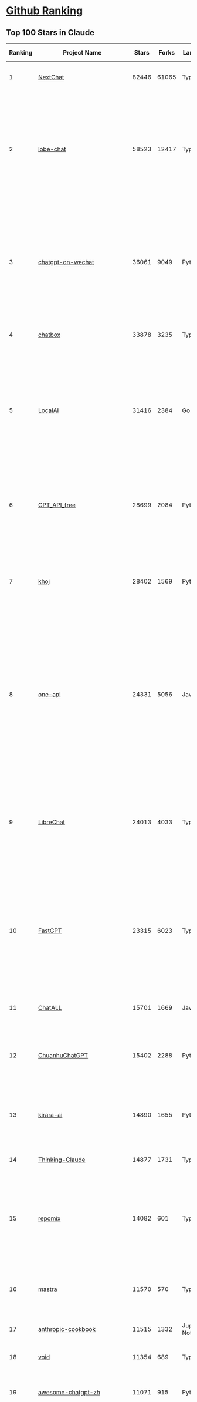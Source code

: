 [Github Ranking](../README.md)
==========

## Top 100 Stars in Claude

| Ranking | Project Name | Stars | Forks | Language | Open Issues | Description | Last Commit |
| ------- | ------------ | ----- | ----- | -------- | ----------- | ----------- | ----------- |
| 1 | [NextChat](https://github.com/ChatGPTNextWeb/NextChat) | 82446 | 61065 | TypeScript | 618 | ✨ Light and Fast AI Assistant. Support: Web \| iOS \| MacOS \| Android \|  Linux \| Windows | 2025-03-31T10:34:35Z |
| 2 | [lobe-chat](https://github.com/lobehub/lobe-chat) | 58523 | 12417 | TypeScript | 658 | 🤯 Lobe Chat - an open-source, modern-design AI chat framework. Supports Multi AI Providers( OpenAI / Claude 3 / Gemini / Ollama / DeepSeek / Qwen), Knowledge Base (file upload / knowledge management / RAG ), Multi-Modals (Plugins/Artifacts) and Thinking. One-click FREE deployment of your private ChatGPT/ Claude / DeepSeek application. | 2025-04-03T03:35:54Z |
| 3 | [chatgpt-on-wechat](https://github.com/zhayujie/chatgpt-on-wechat) | 36061 | 9049 | Python | 282 | 基于大模型搭建的聊天机器人，同时支持 微信公众号、企业微信应用、飞书、钉钉 等接入，可选择GPT3.5/GPT-4o/GPT-o1/ DeepSeek/Claude/文心一言/讯飞星火/通义千问/ Gemini/GLM-4/Claude/Kimi/LinkAI，能处理文本、语音和图片，访问操作系统和互联网，支持基于自有知识库进行定制企业智能客服。 | 2025-03-30T07:12:29Z |
| 4 | [chatbox](https://github.com/chatboxai/chatbox) | 33878 | 3235 | TypeScript | 628 | User-friendly Desktop Client App for AI Models/LLMs (GPT, Claude, Gemini, Ollama...) | 2025-03-20T15:20:56Z |
| 5 | [LocalAI](https://github.com/mudler/LocalAI) | 31416 | 2384 | Go | 418 | :robot: The free, Open Source alternative to OpenAI, Claude and others. Self-hosted and local-first. Drop-in replacement for OpenAI,  running on consumer-grade hardware. No GPU required. Runs gguf, transformers, diffusers and many more models architectures. Features: Generate Text, Audio, Video, Images, Voice Cloning, Distributed, P2P inference | 2025-04-02T07:22:53Z |
| 6 | [GPT_API_free](https://github.com/chatanywhere/GPT_API_free) | 28699 | 2084 | Python | 2 | Free ChatGPT&DeepSeek API Key，免费ChatGPT&DeepSeek API。免费接入DeepSeek API和GPT4 API，支持 gpt \| deepseek \| claude \| gemini \| grok 等排名靠前的常用大模型。 | 2025-03-17T20:29:27Z |
| 7 | [khoj](https://github.com/khoj-ai/khoj) | 28402 | 1569 | Python | 71 | Your AI second brain. Self-hostable. Get answers from the web or your docs. Build custom agents, schedule automations, do deep research. Turn any online or local LLM into your personal, autonomous AI (gpt, claude, gemini, llama, qwen, mistral). Get started - free. | 2025-04-02T21:38:15Z |
| 8 | [one-api](https://github.com/songquanpeng/one-api) | 24331 | 5056 | JavaScript | 821 | LLM API 管理 & 分发系统，支持 OpenAI、Azure、Anthropic Claude、Google Gemini、DeepSeek、字节豆包、ChatGLM、文心一言、讯飞星火、通义千问、360 智脑、腾讯混元等主流模型，统一 API 适配，可用于 key 管理与二次分发。单可执行文件，提供 Docker 镜像，一键部署，开箱即用。LLM API management & key redistribution system, unifying multiple providers under a single API. Single binary, Docker-ready, with an English UI. | 2025-02-21T11:30:22Z |
| 9 | [LibreChat](https://github.com/danny-avila/LibreChat) | 24013 | 4033 | TypeScript | 138 | Enhanced ChatGPT Clone: Features Agents, DeepSeek, Anthropic, AWS, OpenAI, Assistants API, Azure, Groq, o1, GPT-4o, Mistral, OpenRouter, Vertex AI, Gemini, Artifacts, AI model switching, message search, Code Interpreter, langchain, DALL-E-3, OpenAPI Actions, Functions, Secure Multi-User Auth, Presets, open-source for self-hosting. Active project. | 2025-04-02T22:45:19Z |
| 10 | [FastGPT](https://github.com/labring/FastGPT) | 23315 | 6023 | TypeScript | 477 | FastGPT is a knowledge-based platform built on the LLMs, offers a comprehensive suite of out-of-the-box capabilities such as data processing, RAG retrieval, and visual AI workflow orchestration, letting you easily develop and deploy complex question-answering systems without the need for extensive setup or configuration. | 2025-04-03T03:35:40Z |
| 11 | [ChatALL](https://github.com/ai-shifu/ChatALL) | 15701 | 1669 | JavaScript | 221 |  Concurrently chat with ChatGPT, Bing Chat, Bard, Alpaca, Vicuna, Claude, ChatGLM, MOSS, 讯飞星火, 文心一言 and more, discover the best answers | 2025-03-14T16:14:36Z |
| 12 | [ChuanhuChatGPT](https://github.com/GaiZhenbiao/ChuanhuChatGPT) | 15402 | 2288 | Python | 122 | GUI for ChatGPT API and many LLMs. Supports agents, file-based QA, GPT finetuning and query with web search. All with a neat UI. | 2025-03-13T09:36:38Z |
| 13 | [kirara-ai](https://github.com/lss233/kirara-ai) | 14890 | 1655 | Python | 256 | 🤖 可 DIY 的 多模态 AI 聊天机器人 \| 🚀 快速接入 微信、 QQ、Telegram、等聊天平台 \| 🦈支持DeepSeek、Grok、Claude、Ollama、Gemini、OpenAI \| 工作流系统、网页搜索、AI画图、人设调教、虚拟女仆、语音对话 \|  | 2025-04-02T18:12:04Z |
| 14 | [Thinking-Claude](https://github.com/richards199999/Thinking-Claude) | 14877 | 1731 | TypeScript | 2 | Let your Claude able to think | 2025-03-10T04:02:46Z |
| 15 | [repomix](https://github.com/yamadashy/repomix) | 14082 | 601 | TypeScript | 67 | 📦 Repomix (formerly Repopack) is a powerful tool that packs your entire repository into a single, AI-friendly file. Perfect for when you need to feed your codebase to Large Language Models (LLMs) or other AI tools like Claude, ChatGPT, DeepSeek, Perplexity, Gemini, Gemma, Llama, Grok, and more. | 2025-04-02T16:15:07Z |
| 16 | [mastra](https://github.com/mastra-ai/mastra) | 11570 | 570 | TypeScript | 70 | The TypeScript AI agent framework. ⚡ Assistants, RAG, observability. Supports any LLM: GPT-4, Claude, Gemini, Llama. | 2025-04-03T02:59:28Z |
| 17 | [anthropic-cookbook](https://github.com/anthropics/anthropic-cookbook) | 11515 | 1332 | Jupyter Notebook | 28 | A collection of notebooks/recipes showcasing some fun and effective ways of using Claude. | 2025-03-07T17:43:37Z |
| 18 | [void](https://github.com/voideditor/void) | 11354 | 689 | TypeScript | 73 | None | 2025-04-02T07:25:26Z |
| 19 | [awesome-chatgpt-zh](https://github.com/EmbraceAGI/awesome-chatgpt-zh) | 11071 | 915 | Python | 0 | ChatGPT 中文指南🔥，ChatGPT 中文调教指南，指令指南，应用开发指南，精选资源清单，更好的使用 chatGPT 让你的生产力 up up up! 🚀 | 2024-11-05T10:24:21Z |
| 20 | [claude-engineer](https://github.com/Doriandarko/claude-engineer) | 10953 | 1159 | Python | 10 | Claude Engineer is an interactive command-line interface (CLI) that leverages the power of Anthropic's Claude-3.5-Sonnet model to assist with software development tasks.This framework enables Claude to generate and manage its own tools, continuously expanding its capabilities through conversation. Available both as a CLI and a modern web interface | 2024-12-12T22:08:15Z |
| 21 | [LangBot](https://github.com/RockChinQ/LangBot) | 10238 | 746 | Python | 84 | 😎简单易用、🧩丰富生态 - 大模型原生即时通信机器人平台 \| 适配 QQ / 微信（企业微信、个人微信）/ 飞书 / 钉钉 / Discord / Telegram / Slack 等平台 \| 支持 ChatGPT、DeepSeek、Dify、Claude、Gemini、xAI Grok、Ollama、LM Studio、阿里云百炼、火山方舟、SiliconFlow、Qwen、Moonshot、ChatGLM、SillyTraven、MCP 等 LLM 的机器人 / Agent \| LLM-based instant messaging bots platform, supports Discord, Telegram, WeChat, Lark, DingTalk, QQ, Slack | 2025-04-02T07:24:07Z |
| 22 | [coai](https://github.com/coaidev/coai) | 8156 | 1093 | TypeScript | 19 | 🚀 Next Generation AI One-Stop Internationalization Solution. 🚀 下一代 AI 一站式 B/C 端解决方案，支持 OpenAI，Midjourney，Claude，讯飞星火，Stable Diffusion，DALL·E，ChatGLM，通义千问，腾讯混元，360 智脑，百川 AI，火山方舟，新必应，Gemini，Moonshot 等模型，支持对话分享，自定义预设，云端同步，模型市场，支持弹性计费和订阅计划模式，支持图片解析，支持联网搜索，支持模型缓存，丰富美观的后台管理与仪表盘数据统计。 | 2025-03-24T17:56:38Z |
| 23 | [Noi](https://github.com/lencx/Noi) | 7338 | 551 | JavaScript | 145 | 🚀 Power Your World with AI - Explore, Extend, Empower. | 2025-03-16T05:32:26Z |
| 24 | [Upsonic](https://github.com/Upsonic/Upsonic) | 7216 | 675 | Python | 29 | The most reliable AI agent framework that supports MCP. | 2025-04-02T23:28:31Z |
| 25 | [claude-code](https://github.com/anthropics/claude-code) | 7062 | 364 | Shell | 257 | Claude Code is an agentic coding tool that lives in your terminal, understands your codebase, and helps you code faster by executing routine tasks, explaining complex code, and handling git workflows - all through natural language commands. | 2025-04-03T01:24:47Z |
| 26 | [opencommit](https://github.com/di-sukharev/opencommit) | 6552 | 350 | JavaScript | 144 | GPT wrapper for git — generate commit messages with an LLM in 1 sec — works best with Claude 3.5 — supports local models too | 2025-03-17T08:40:01Z |
| 27 | [BlackFriday-GPTs-Prompts](https://github.com/friuns2/BlackFriday-GPTs-Prompts) | 6500 | 1010 | None | 83 | List of free GPTs that doesn't require plus subscription  | 2024-11-08T11:03:14Z |
| 28 | [new-api](https://github.com/Calcium-Ion/new-api) | 6463 | 1280 | Go | 146 | AI模型接口管理与分发系统，支持将多种大模型转为统一格式调用，支持OpenAI、Claude等格式，可供个人或者企业内部管理与分发渠道使用，本项目基于One API二次开发。🍥 The next-generation LLM gateway and AI asset management system supports multiple languages. | 2025-03-31T14:46:36Z |
| 29 | [aichat](https://github.com/sigoden/aichat) | 6267 | 404 | Rust | 0 | All-in-one LLM CLI tool featuring Shell Assistant, Chat-REPL, RAG, AI Tools & Agents, with access to OpenAI, Claude, Gemini, Ollama, Groq, and more. | 2025-03-28T14:14:41Z |
| 30 | [promptfoo](https://github.com/promptfoo/promptfoo) | 6046 | 500 | TypeScript | 146 | Test your prompts, agents, and RAGs. Red teaming, pentesting, and vulnerability scanning for LLMs. Compare performance of GPT, Claude, Gemini, Llama, and more. Simple declarative configs with command line and CI/CD integration. | 2025-04-03T03:35:27Z |
| 31 | [llamacoder](https://github.com/Nutlope/llamacoder) | 5799 | 1297 | TypeScript | 37 | Open source Claude Artifacts – built with Llama 3.1 405B | 2025-01-22T11:28:23Z |
| 32 | [code2prompt](https://github.com/mufeedvh/code2prompt) | 5265 | 304 | Rust | 8 | A CLI tool to convert your codebase into a single LLM prompt with source tree, prompt templating, and token counting. | 2025-03-31T17:17:09Z |
| 33 | [deep-searcher](https://github.com/zilliztech/deep-searcher) | 5177 | 498 | Python | 19 | Open Source Deep Research Alternative to Reason and Search on Private Data. Written in Python. | 2025-04-01T07:34:12Z |
| 34 | [fragments](https://github.com/e2b-dev/fragments) | 5169 | 667 | TypeScript | 9 | Open-source Next.js template for building apps that are fully generated by AI. By E2B. | 2025-03-29T16:51:49Z |
| 35 | [opencompass](https://github.com/open-compass/opencompass) | 5076 | 530 | Python | 292 | OpenCompass is an LLM evaluation platform, supporting a wide range of models (Llama3, Mistral, InternLM2,GPT-4,LLaMa2, Qwen,GLM, Claude, etc) over 100+ datasets. | 2025-04-02T10:06:41Z |
| 36 | [deepclaude](https://github.com/getAsterisk/deepclaude) | 4945 | 389 | Rust | 43 | A high-performance LLM inference API and Chat UI that integrates DeepSeek R1's CoT reasoning traces with Anthropic Claude models. | 2025-02-04T22:55:51Z |
| 37 | [GodMode](https://github.com/smol-ai/GodMode) | 4254 | 334 | TypeScript | 50 | AI Chat Browser: Fast, Full webapp access to ChatGPT / Claude / Bard / Bing / Llama2! I use this 20 times a day. | 2024-07-29T00:31:03Z |
| 38 | [maestro](https://github.com/Doriandarko/maestro) | 4225 | 657 | Python | 32 | A framework for Claude Opus to intelligently orchestrate subagents. | 2024-07-01T06:49:15Z |
| 39 | [bot-on-anything](https://github.com/zhayujie/bot-on-anything) | 4049 | 924 | Python | 262 | A large model-based chatbot builder that can quickly integrate AI models (including ChatGPT, Claude, Gemini) into various software applications (such as Telegram, Gmail, Slack, and websites). | 2025-01-03T14:13:51Z |
| 40 | [fastmcp](https://github.com/jlowin/fastmcp) | 3497 | 169 | Python | 27 | The fast, Pythonic way to build Model Context Protocol servers 🚀  | 2025-03-22T22:00:49Z |
| 41 | [obsidian-smart-connections](https://github.com/brianpetro/obsidian-smart-connections) | 3484 | 202 | JavaScript | 345 | Chat with your notes & see links to related content with AI embeddings. Use local models or 100+ via APIs like Claude, Gemini, ChatGPT & Llama 3 | 2025-03-26T13:59:21Z |
| 42 | [casibase](https://github.com/casibase/casibase) | 3438 | 404 | Go | 34 | ⚡️AI Cloud OS: Open-source enterprise-level AI knowledge base and Manus-like agent management platform with admin UI, user management and Single-Sign-On⚡️, supports ChatGPT, Claude, DeepSeek R1, Llama, Ollama, HuggingFace, etc., chat bot demo: https://ai.casibase.com, admin UI demo: https://ai-admin.casibase.com | 2025-04-02T17:32:35Z |
| 43 | [every-chatgpt-gui](https://github.com/billmei/every-chatgpt-gui) | 3325 | 240 | None | 5 | Every front-end GUI client for ChatGPT, Claude, and other LLMs | 2025-03-29T17:02:40Z |
| 44 | [codecompanion.nvim](https://github.com/olimorris/codecompanion.nvim) | 3023 | 182 | Lua | 1 | ✨ AI-powered coding, seamlessly in Neovim | 2025-04-02T22:23:32Z |
| 45 | [Awesome-ChatGPT-prompts-ZH_CN](https://github.com/L1Xu4n/Awesome-ChatGPT-prompts-ZH_CN) | 2990 | 164 | None | 12 | 如何将ChatGPT调教成一只猫娘 | 2023-07-18T15:57:44Z |
| 46 | [aide](https://github.com/nicepkg/aide) | 2547 | 177 | TypeScript | 31 | Conquer Any Code in VSCode: One-Click Comments, Conversions, UI-to-Code, and AI Batch Processing of Files! 在 VSCode 中征服任何代码：一键注释、转换、UI 图生成代码、AI 批量处理文件！💪 | 2025-03-08T03:13:34Z |
| 47 | [poe-api](https://github.com/ading2210/poe-api) | 2502 | 316 | Python | 39 | [UNMAINTAINED] A reverse engineered Python API wrapper for Quora's Poe, which provides free access to ChatGPT, GPT-4, and Claude. | 2023-09-18T04:56:52Z |
| 48 | [free-llm-api-resources](https://github.com/cheahjs/free-llm-api-resources) | 2488 | 221 | Python | 3 | A list of free LLM inference resources accessible via API. | 2025-04-03T01:21:50Z |
| 49 | [DeepClaude](https://github.com/ErlichLiu/DeepClaude) | 2419 | 481 | Python | 23 | Unleash Next-Level AI! 🚀  💻 Code Generation: DeepSeek r1 + Claude 3.7 Sonnet - Unparalleled Performance! 📝 Content Creation: DeepSeek r1 + Gemini 2.5 Pro - Superior Quality! 🔌 OpenAI-Compatible. 🌊 Streaming & Non-Streaming Support.  ✨ Experience the Future of AI – Today! Click to Try Now! ✨ | 2025-03-26T14:23:03Z |
| 50 | [mcp-playwright](https://github.com/executeautomation/mcp-playwright) | 2268 | 177 | TypeScript | 12 | Playwright Model Context Protocol Server - Tool to automate Browsers and APIs in Claude Desktop, Cline, Cursor IDE and More 🔌 | 2025-03-30T18:51:49Z |
| 51 | [claude-coder](https://github.com/kodu-ai/claude-coder) | 2260 | 126 | TypeScript | 16 | Kodu is an autonomous coding agent that lives in your IDE. It is a VSCode extension that can help you build your dream project step by step by leveraging the latest technologies in automated coding agents  | 2025-03-17T09:31:18Z |
| 52 | [awesome-claude-prompts](https://github.com/langgptai/awesome-claude-prompts) | 2246 | 213 | None | 0 | This repo includes Claude prompt curation to use Claude better. | 2025-03-01T00:29:09Z |
| 53 | [griptape](https://github.com/griptape-ai/griptape) | 2238 | 188 | Python | 58 | Modular Python framework for AI agents and workflows with chain-of-thought reasoning, tools, and memory.  | 2025-04-02T21:47:28Z |
| 54 | [VLMEvalKit](https://github.com/open-compass/VLMEvalKit) | 2128 | 312 | Python | 84 | Open-source evaluation toolkit of large multi-modality models (LMMs), support 220+ LMMs, 80+ benchmarks | 2025-04-02T09:28:58Z |
| 55 | [elia](https://github.com/darrenburns/elia) | 2097 | 131 | Python | 12 | A snappy, keyboard-centric terminal user interface for interacting with large language models. Chat with ChatGPT, Claude, Llama 3, Phi 3, Mistral, Gemma and more. | 2024-10-10T19:12:52Z |
| 56 | [firecrawl-mcp-server](https://github.com/mendableai/firecrawl-mcp-server) | 2090 | 184 | JavaScript | 11 | Official Firecrawl MCP Server - Adds powerful web scraping to Cursor, Claude and any other LLM clients. | 2025-04-02T19:47:41Z |
| 57 | [ruby_llm](https://github.com/crmne/ruby_llm) | 1885 | 74 | Ruby | 25 | A delightful Ruby way to work with AI. No configuration madness, no complex callbacks, no handler hell – just beautiful, expressive Ruby code. | 2025-04-02T19:23:11Z |
| 58 | [dialoqbase](https://github.com/n4ze3m/dialoqbase) | 1746 | 275 | TypeScript | 39 | Create chatbots with ease | 2024-10-15T14:24:20Z |
| 59 | [tokencost](https://github.com/AgentOps-AI/tokencost) | 1620 | 72 | Python | 13 | Easy token price estimates for 400+ LLMs. TokenOps. | 2025-04-02T18:43:02Z |
| 60 | [Thinking_in_Java_MindMapping](https://github.com/LjyYano/Thinking_in_Java_MindMapping) | 1600 | 461 | None | 0 | 编程笔记、观影指南、读书笔记、生活感悟、Switch 游戏 | 2025-01-27T03:29:42Z |
| 61 | [GalTransl](https://github.com/GalTransl/GalTransl) | 1460 | 96 | Python | 28 | 支持GPT-4/Claude/Deepseek/Sakura等大语言模型的Galgame自动化翻译解决方案  Automated translation solution for visual novels supporting GPT-4/Claude/Deepseek/Sakura | 2025-03-29T16:03:44Z |
| 62 | [papersgpt-for-zotero](https://github.com/papersgpt/papersgpt-for-zotero) | 1449 | 48 | JavaScript | 40 | Zotero chat PDF with AI, DeepSeek, GPT 4.5, ChatGPT, Claude, Gemini | 2025-04-01T01:07:00Z |
| 63 | [AIChatWeb](https://github.com/Nanjiren01/AIChatWeb) | 1429 | 398 | TypeScript | 20 | 在ChatGPT-Next-Web的基础上，增加注册登录，额度限制，邀请，敏感词，支付，基于docker一键部署。提供后台管理系统，可配置标题、欢迎词、额度不足提醒、公告 | 2024-07-19T07:23:42Z |
| 64 | [DesktopCommanderMCP](https://github.com/wonderwhy-er/DesktopCommanderMCP) | 1424 | 143 | TypeScript | 11 | This is MCP server for Claude that gives it terminal control, file system search and diff file editing capabilities | 2025-04-02T23:27:09Z |
| 65 | [ax](https://github.com/ax-llm/ax) | 1368 | 101 | TypeScript | 9 | The "official" unofficial DSPy framework. Build LLM powered agents and other workflows, based on the Stanford DSP paper. | 2025-03-31T19:20:24Z |
| 66 | [claude-to-chatgpt](https://github.com/jtsang4/claude-to-chatgpt) | 1288 | 151 | Python | 10 | This project converts the API of Anthropic's Claude model to the OpenAI Chat API format. | 2024-08-18T08:35:25Z |
| 67 | [Agently](https://github.com/AgentEra/Agently) | 1288 | 146 | Python | 26 | [GenAI Application Development Framework]  🚀 Build GenAI application quick and easy 💬 Easy to interact with GenAI agent in code using structure data and chained-calls syntax 🧩 Use Agently Workflow to manage complex GenAI working logic 🔀 Switch to any model without rewrite application code | 2025-03-30T07:07:51Z |
| 68 | [PandoraHelper](https://github.com/nianhua99/PandoraHelper) | 1267 | 172 | TypeScript | 6 | 使用 PandoraHelper 轻松和你的小伙伴共享 ChatGPT Plus/Claude Pro 服务！ | 2025-02-24T09:10:11Z |
| 69 | [ChatChat](https://github.com/okisdev/ChatChat) | 1247 | 216 | TypeScript | 3 | Chat Chat, your own unified chat and search to AI platform, with a simple and easy to use interface. | 2025-04-02T10:31:10Z |
| 70 | [modelfusion](https://github.com/vercel/modelfusion) | 1244 | 88 | TypeScript | 33 | The TypeScript library for building AI applications. | 2024-07-19T15:17:19Z |
| 71 | [unity-mcp](https://github.com/justinpbarnett/unity-mcp) | 1228 | 172 | C# | 21 | A Unity MCP server that allows MCP clients like Claude Desktop or Cursor to perform Unity Editor actions. | 2025-04-01T01:20:59Z |
| 72 | [spacy-llm](https://github.com/explosion/spacy-llm) | 1221 | 94 | Python | 37 | 🦙 Integrating LLMs into structured NLP pipelines | 2025-01-08T22:26:19Z |
| 73 | [aws-genai-llm-chatbot](https://github.com/aws-samples/aws-genai-llm-chatbot) | 1213 | 369 | TypeScript | 23 | A modular and comprehensive solution to deploy a Multi-LLM and Multi-RAG powered chatbot (Amazon Bedrock, Anthropic, HuggingFace, OpenAI, Meta, AI21, Cohere, Mistral) using AWS CDK on AWS | 2025-04-02T15:52:40Z |
| 74 | [sage](https://github.com/Storia-AI/sage) | 1206 | 106 | Python | 23 | Chat with any codebase in under two minutes \| Fully local or via third-party APIs | 2024-11-11T04:49:34Z |
| 75 | [prism](https://github.com/prism-php/prism) | 1203 | 92 | PHP | 16 | A unified interface for working with LLMs in Laravel | 2025-04-02T22:58:18Z |
| 76 | [claude-prompt-generator](https://github.com/aws-samples/claude-prompt-generator) | 1202 | 111 | Python | 1 | None | 2024-10-10T21:34:35Z |
| 77 | [AISuperDomain](https://github.com/win4r/AISuperDomain) | 1182 | 216 | C# | 34 | Aila(AI超元域): The premier AI integration tool for Windows, macOS, and Android. Ask once, get answers from 10+ AIs like ChatGPT, Gemini, Claude3, Copilot, Poe, perplexity and more. Features customizable AI and prompts. | 2025-03-29T13:30:57Z |
| 78 | [gp.nvim](https://github.com/Robitx/gp.nvim) | 1109 | 94 | Lua | 42 | Gp.nvim (GPT prompt) Neovim AI plugin: ChatGPT sessions & Instructable text/code operations & Speech to text [OpenAI, Ollama, Anthropic, ..] | 2024-09-23T12:32:50Z |
| 79 | [bedrock-claude-chat](https://github.com/aws-samples/bedrock-claude-chat) | 1079 | 400 | TypeScript | 115 | AWS-native chatbot using Bedrock | 2025-04-03T01:56:49Z |
| 80 | [LLM-Prompt-Library](https://github.com/abilzerian/LLM-Prompt-Library) | 1076 | 114 | Python | 0 | My personal prompt library for various LLMs + scripts & tools. Suitable for models from Deepseek, OpenAI, Claude, Meta, Mistral, Google, Grok, and others. | 2025-03-18T17:04:23Z |
| 81 | [poe-api-wrapper](https://github.com/snowby666/poe-api-wrapper) | 1069 | 139 | Python | 27 | 👾 A Python API wrapper for Poe.com. With this, you will have free access to GPT-4, Claude, Llama, Gemini, Mistral and more! 🚀 | 2025-03-07T20:07:31Z |
| 82 | [APIPark](https://github.com/APIParkLab/APIPark) | 1036 | 147 | TypeScript | 71 | 🦄云原生、超高性能 AI&API网关，LLM API 管理、分发系统、开放平台，支持所有AI API，不限于OpenAI、Azure、Anthropic Claude、Google Gemini、DeepSeek、字节豆包、ChatGLM、文心一言、讯飞星火、通义千问、360 智脑、腾讯混元等主流模型，统一 API 请求和返回，API申请与审批，调用统计、负载均衡、多模型灾备。一键部署，开箱即用。Cloud native, ultra-high performance AI&API gateway, LLM API management, distribution system, open platform, supporting all AI APIs. | 2025-03-27T09:36:57Z |
| 83 | [chatgpt-shell](https://github.com/xenodium/chatgpt-shell) | 1010 | 93 | Emacs Lisp | 40 | A multi-llm Emacs shell (ChatGPT, Claude, DeepSeek, Gemini, Kagi, Ollama, Perplexity) + editing integrations | 2025-04-02T16:34:28Z |
| 84 | [langchat](https://github.com/TyCoding/langchat) | 1003 | 203 | Java | 7 | LangChat: Java LLMs/AI Project, Supports Multi AI Providers( Gitee AI/ 智谱清言 / 阿里通义 / 百度千帆 / DeepSeek / 抖音豆包 / 零一万物 / 讯飞星火 / OpenAI / Gemini / Ollama / Azure / Claude 等大模型), Java生态下AI大模型产品解决方案，快速构建企业级AI知识库、AI机器人应用 | 2025-02-21T09:41:53Z |
| 85 | [codemcp](https://github.com/ezyang/codemcp) | 996 | 75 | Python | 24 | Coding assistant MCP for Claude Desktop | 2025-03-29T07:53:55Z |
| 86 | [open-computer-use](https://github.com/e2b-dev/open-computer-use) | 982 | 129 | Python | 6 | AI computer use powered by open source LLMs and E2B Desktop Sandbox | 2025-03-13T07:46:24Z |
| 87 | [ChatGPT-Telegram-Bot](https://github.com/yym68686/ChatGPT-Telegram-Bot) | 980 | 312 | Python | 12 | TeleChat: 🤖️ an AI chat Telegram bot can Web Search Powered by GPT-3.5/4/4 Turbo/4o, DALL·E 3, Groq, Gemini 1.5 Pro/Flash and the official Claude2.1/3/3.5 API using Python on Zeabur, fly.io and Replit. | 2025-04-02T03:43:38Z |
| 88 | [RisuAI](https://github.com/kwaroran/RisuAI) | 959 | 164 | TypeScript | 64 | Make your own story. User-friendly software for LLM roleplaying | 2025-04-02T12:24:41Z |
| 89 | [GenAI_LLM_timeline](https://github.com/hollobit/GenAI_LLM_timeline) | 953 | 58 | None | 4 | ChatGPT, GenerativeAI and LLMs Timeline | 2024-05-19T23:57:02Z |
| 90 | [py-gpt](https://github.com/szczyglis-dev/py-gpt) | 950 | 183 | Python | 17 | Desktop AI Assistant powered by o1, o3, GPT-4, GPT-4 Vision, Gemini, Claude, Llama 3, DeepSeek, Bielik, DALL-E,  chat, vision, voice control, image generation and analysis, agents, command execution, file upload/download, speech synthesis and recognition, access to Web, memory, presets, assistants, plugins, and more. Linux, Windows, Mac | 2025-03-06T02:28:15Z |
| 91 | [generative-ai-use-cases](https://github.com/aws-samples/generative-ai-use-cases) | 888 | 212 | TypeScript | 63 | Application implementation with business use cases for safely utilizing generative AI in business operations | 2025-04-01T06:06:42Z |
| 92 | [AIaW](https://github.com/NitroRCr/AIaW) | 863 | 70 | Vue | 8 | AI as Workspace - A better AI (LLM) client. Full-featured, lightweight. Support multiple workspaces, plugin system, cross-platform, local first + real-time cloud sync, Artifacts, MCP \| 更好的 AI 客户端 | 2025-04-01T12:19:39Z |
| 93 | [claude-task-master](https://github.com/eyaltoledano/claude-task-master) | 855 | 90 | JavaScript | 35 | An AI-powered task-management system you can drop into Cursor. | 2025-04-03T02:41:41Z |
| 94 | [HiveChat](https://github.com/HiveNexus/HiveChat) | 850 | 137 | TypeScript | 15 | An AI chat bot for small and medium-sized teams, supporting models such as Deepseek, Open AI, Claude, and Gemini. 专为中小团队设计的 AI 聊天应用，支持 Deepseek、Open AI、Claude、Gemini 等模型。 | 2025-04-02T10:12:42Z |
| 95 | [raycast-g4f](https://github.com/XInTheDark/raycast-g4f) | 821 | 58 | JavaScript | 11 | Raycast extension to use GPT, Claude, Llama, and more... all for FREE! + Full support for custom APIs. | 2025-03-29T16:00:26Z |
| 96 | [Claude-API](https://github.com/KoushikNavuluri/Claude-API) | 816 | 134 | Python | 21 | This project provides an unofficial API for Claude AI, allowing users to access and interact with Claude AI . | 2024-08-17T12:46:18Z |
| 97 | [chatgpt-adapter](https://github.com/bincooo/chatgpt-adapter) | 814 | 181 | Go | 17 | 集成了openai-api、coze、deepseek、cursor、windsurf、qodo、blackbox、you、grok、bing  绘画 多款AI的聊天逆向接口适配到 OpenAI API 标准接口服务端。 | 2025-03-31T15:18:40Z |
| 98 | [IncarnaMind](https://github.com/junruxiong/IncarnaMind) | 791 | 53 | Python | 8 | Connect and chat with your multiple documents (pdf and txt) through GPT 3.5, GPT-4 Turbo, Claude and Local Open-Source LLMs | 2025-02-07T00:23:08Z |
| 99 | [mac_computer_use](https://github.com/deedy/mac_computer_use) | 779 | 128 | Python | 10 | A fork of Anthropic Computer Use that you can run on Mac computers to give Claude and other AI models autonomous access to your computer. | 2024-12-16T05:21:06Z |
| 100 | [promptmap](https://github.com/utkusen/promptmap) | 762 | 79 | Python | 0 | a prompt injection scanner for custom LLM applications | 2025-03-08T12:01:47Z |

